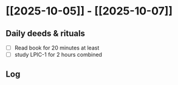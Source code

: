 # [[2025-10-05]] -  [[2025-10-07]]

## Daily deeds & rituals


- [ ] Read book for 20 minutes at least
- [ ] study LPIC-1 for 2 hours combined

## Log